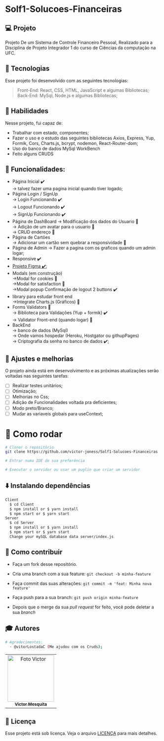 # Solf1-Solucoes-Financeiras


## 💻 Projeto

Projeto De um Sistema de Controle Financeiro Pessoal, Realizado para a Disciplina de Projeto Integrador 1 do curso de Ciências da computação na UFC.

## 🚀 Tecnologias
Esse projeto foi desenvolvido com as seguintes tecnologias:

> Front-End: React, CSS, HTML, JavaScript e algumas Bibliotecas;                                      
> Back-End: MySql, Node.js e algumas Bibliotecas;                                                       

## 📌 Habilidades

Nesse projeto, fui capaz de:

- Trabalhar com estado, componentes;
- Fazer o uso e o estudo das seguintes bibliotecas Axios, Express, Yup, Formik, Cors, Charts.js, bcrypt, nodemon, React-Router-dom;
- Uso do banco de dados MySql WorkBench
- Feito alguns CRUDS

## :memo: Funcionalidades: 
- Página Inicial ✔️  
  -> talvez fazer uma pagina inicial quando tiver logado;                                                           
- Página Login / SignUp                                                                   
  -> Login Funcionando ✔️                                                                  
  -> Logout Funcionando ✔️                                                 
  -> SignUp Funcionando ✔️                                                             
- Página de DashBoard
  -> Modificação dos dados do Usuario 🚧                                             
  -> Adição de um avatar para o usuario 🚧                                                                   
  -> CRUD endereço 🚧                                                      
- Página de Cartões   
  -> Adicionar um cartão sem quebrar a responsividade 🚧                                                                                         
- Página de Admin 
  -> Fazer a pagina com os graficos quando um admin logar;                                                  
- Responsive ✔️                                                                       
- [Projeto Figma ✔️](https://www.figma.com/file/yi3Ul79yZayWMzAVaoalOF/Template-ufc?node-id=0%3A1);                                                                   
- Modals (em construção)                                                                                             
  ->Modal for cookies 🚧                                                                                              
  ->Modal for satisfaction 🚧                                                                                                                                         
  ->Modal popup Confirmação de logout 2 buttons ✔️                                                                                                                    
- library para estudar front end                                                      
  ->Integrate Charts.js (Gráficos) 🚧                                             
- Forms Validators 🚧                                                                                            
  -> Biblioteca para Validações (Yup + formik) ✔️                                                                                                   
  -> Validator Front-end (quando logar) 🚧                                                                                                           
- BackEnd                                                   
  -> banco de dados (MySql)                                       
  -> Onde vamos hospedar (Heroku, Hostgator ou githupPages)                                                     
  -> Criptografia da senha no banco de dados ✔️;

## 📝 Ajustes e melhorias

O projeto ainda está em desenvolvimento e as próximas atualizações serão voltadas nas seguintes tarefas:

- [ ] Realizar testes unitários;
- [ ] Otimização;
- [ ] Melhorias no Css;
- [ ] Adição de Funcionalidades voltada pra deficientes;
- [ ] Modo preto/Branco;
- [ ] Mudar as variaveis globais para useContext;
# 👷 Como rodar

```bash
# Clonar o repositório
git clone https://github.com/victor-joness/Solf1-Solucoes-Financeiras

# Entrar numa IDE de sua preferência 

# Executar o servidor ou usar um puglin que criar um servidor

```

## ⬇️ Instalando dependências

  ```bash
  Client
    $ cd Client
    $ npm install or $ yarn install
    $ npm start or $ yarn start
  Server
    $ cd Server
    $ npm install or $ yarn install
    $ npm start or $ yarn start
    Change your mySQL database data server/index.js
  ```
  

## 🤔 Como contribuir <br/>

- Faça um fork desse repositório.
- Cria uma branch com a sua feature: `git checkout -b minha-feature`
- Faça commit das suas alterações: `git commit -m 'feat: Minha nova feature'`
- Faça push para a sua branch: `git push origin minha-feature`

- Depois que o merge da sua *pull request* for feito, você pode deletar a sua *branch*


## :mortar_board: Autores
```bash
# Agradecimentos:
  - @vitorLostadaC (Me ajudou com os Cruds);
```

<table align="center">
    <tr>
        <td align="center">
            <a href="https://github.com/victor-joness">
                <img src="https://i.imgur.com/vBnNiVV.png" width="150px;" alt="Foto Victor"/>
                <br />
                <sub><b>Victor Mesquita<sub><b>
            </a>
        </td>    
    </tr>
</table>
              
## 📄 Licença

Esse projeto está sob licença. Veja o arquivo [LICENÇA](LICENSE) para mais detalhes.
